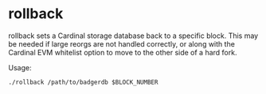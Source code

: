 # rollback

rollback sets a Cardinal storage database back to a specific block. This may be
needed if large reorgs are not handled correctly, or along with the Cardinal
EVM whitelist option to move to the other side of a hard fork.

Usage:
```
./rollback /path/to/badgerdb $BLOCK_NUMBER
```
